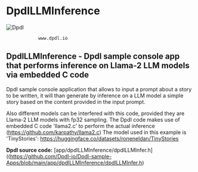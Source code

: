 # DpdlLLMInference

![Dpdl](https://www.dpdl.io/images/dpdl-io.png)

				www.dpdl.io



## DpdlLLMInference - Dpdl sample console app that performs inference on Llama-2 LLM models via embedded C code


Dpdl sample console application that allows to input a prompt about a story to be written, it will than generate by inference
on a LLM model a simple story based on the content provided in the input prompt.

Also different models can be interfered with this code, provided they are Llama-2 LLM models with fp32 sampling.
The Dpdl code makes use of embedded C code 'llama2.c' to perform the actual inference (https://github.com/karpathy/llama2.c)
The model used in this example is 'TinyStories': https://huggingface.co/datasets/roneneldan/TinyStories

**Dpdl source code:**
[app/dpdlLLMInference/dpdlLLMInfer.h]((https://github.com/Dpdl-io/Dpdl-sample-Apps/blob/main/app/dpdlLLMInference/dpdlLLMInfer.h)
